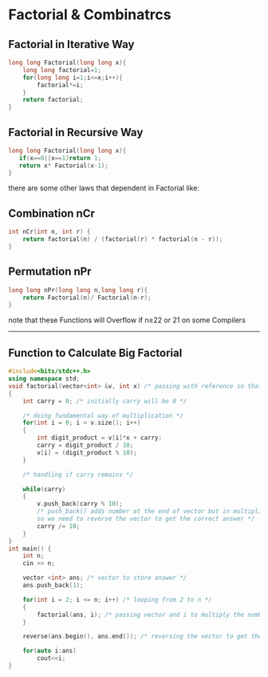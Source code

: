 # Factorial & Combinatrcs

## Factorial in Iterative Way

```cpp
long long Factorial(long long x){
    long long factorial=1;
    for(long long i=1;i<=x;i++){
        factorial*=i;
    }
    return factorial;
}
```

## Factorial in Recursive Way

```cpp
long long Factorial(long long x){
   if(x==0||x==1)return 1;
   return x* Factorial(x-1);
}
```

there are some other laws that dependent in Factorial like:

## Combination  nCr

```cpp
int nCr(int n, int r) {
    return factorial(n) / (factorial(r) * factorial(n - r));
}
```

## Permutation nPr

```cpp
long long nPr(long long n,long long r){
    return Factorial(n)/ Factorial(n-r);
}
```

note that these Functions will Overflow if n≥22 or 21 on some Compilers

---

## Function to Calculate Big Factorial

```cpp
#include<bits/stdc++.h>
using namespace std;
void factorial(vector<int> &v, int x) /* passing with reference so that changes also occur in original vector */
{
    int carry = 0; /* initially carry will be 0 */

    /* doing fundamental way of multiplication */
    for(int i = 0; i < v.size(); i++)
    {
        int digit_product = v[i]*x + carry;
        carry = digit_product / 10;
        v[i] = (digit_product % 10);
    }

    /* handling if carry remains */

    while(carry)
    {
        v.push_back(carry % 10);
        /* push_back() adds number at the end of vector but in multiplication we put carry in front
        so we need to reverse the vector to get the correct answer */
        carry /= 10;
    }
}
int main() {
    int n;
    cin >> n;

    vector <int> ans; /* vector to store answer */
    ans.push_back(1);

    for(int i = 2; i <= n; i++) /* looping from 2 to n */
    {
        factorial(ans, i); /* passing vector and i to multiply the number in vector with i */
    }

    reverse(ans.begin(), ans.end()); /* reversing the vector to get the correct answer */

    for(auto i:ans)
        cout<<i;
}
```